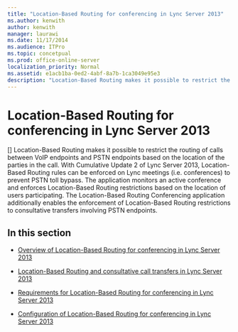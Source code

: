 ```yaml
---
title: "Location-Based Routing for conferencing in Lync Server 2013"
ms.author: kenwith
author: kenwith
manager: laurawi
ms.date: 11/17/2014
ms.audience: ITPro
ms.topic: concetpual
ms.prod: office-online-server
localization_priority: Normal
ms.assetid: e1acb1ba-0ed2-4abf-8a7b-1ca3049e95e3
description: "Location-Based Routing makes it possible to restrict the routing of calls between VoIP endpoints and PSTN endpoints based on the location of the parties in the call. With Cumulative Update 2 of Lync Server 2013, Location-Based Routing rules can be enforced on Lync meetings (i.e. conferences) to prevent PSTN toll bypass. The application monitors an active conference and enforces Location-Based Routing restrictions based on the location of users participating. The Location-Based Routing Conferencing application additionally enables the enforcement of Location-Based Routing restrictions to consultative transfers involving PSTN endpoints."
---
```


# Location-Based Routing for conferencing in Lync Server 2013
[]
Location-Based Routing makes it possible to restrict the routing of calls between VoIP endpoints and PSTN endpoints based on the location of the parties in the call. With Cumulative Update 2 of Lync Server 2013, Location-Based Routing rules can be enforced on Lync meetings (i.e. conferences) to prevent PSTN toll bypass. The application monitors an active conference and enforces Location-Based Routing restrictions based on the location of users participating. The Location-Based Routing Conferencing application additionally enables the enforcement of Location-Based Routing restrictions to consultative transfers involving PSTN endpoints.
  
## In this section

- [Overview of Location-Based Routing for conferencing in Lync Server 2013](overview-of-location-based-routing-for-conferencing.md)
    
- [Location-Based Routing and consultative call transfers in Lync Server 2013](location-based-routing-and-consultative-call-transfers.md)
    
- [Requirements for Location-Based Routing for conferencing in Lync Server 2013](requirements-for-location-based-routing-for-conferencing.md)
    
- [Configuration of Location-Based Routing for conferencing in Lync Server 2013](configuration-of-location-based-routing-for-conferencing.md)
    

